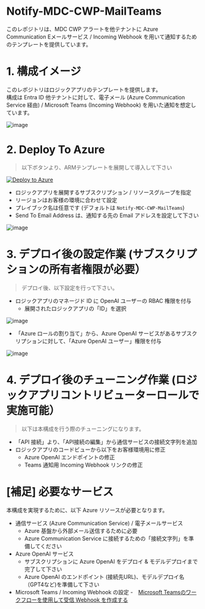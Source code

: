 # Notify-MDC-CWP-MailTeams
このレポジトリは、MDC CWP アラートを他テナントに Azure Communication Eメールサービス / Incoming Webhook を用いて通知するためのテンプレートを提供しています。

# 1. 構成イメージ
このレポジトリはロジックアプリのテンプレートを提供します。<BR>
構成は Entra ID 他テナントに対して、電子メール (Azure Communication Service 経由) / Microsoft Teams (Incoming Webhook) を用いた通知を想定しています。

![image](https://github.com/user-attachments/assets/72694942-5d88-4d62-8d13-d02a30b0cac4)

# 2. Deploy To Azure
> 以下ボタンより、ARMテンプレートを展開して導入して下さい

[![Deploy to Azure](https://aka.ms/deploytoazurebutton)](https://portal.azure.com/#create/Microsoft.Template/uri/https%3A%2F%2Fraw.githubusercontent.com%2Fhisashin0728%2FNotify-MDC-CWP-MailTeams%2Frefs%2Fheads%2Fmain%2FMdc-Cwpp-AOAIAlert.json)

- ロジックアプリを展開するサブスクリプション / リソースグループを指定
- リージョンはお客様の環境に合わせて設定
- プレイブック名は任意です (デフォルトは ``Notify-MDC-CWP-MailTeams``)
- Send To Email Address は、通知する先の Email アドレスを設定して下さい

![image](https://github.com/user-attachments/assets/5b602c99-70d8-4c23-a546-11c89ef3d605)

# 3. デプロイ後の設定作業 (サブスクリプションの所有者権限が必要）
> デプロイ後、以下設定を行って下さい。

- ロジックアプリのマネージド ID に OpenAI ユーザーの RBAC 権限を付与
  - 展開されたロジックアプリの「ID」を選択

![image](https://github.com/user-attachments/assets/dd0d4591-e30d-4080-acfb-5ceb503d4ab1)

  - 「Azure ロールの割り当て」から、Azure OpenAI サービスがあるサブスクリプションに対して、「Azure OpenAI ユーザー」権限を付与

![image](https://github.com/user-attachments/assets/78660148-0648-4a19-8d7c-90b598a33d30)

# 4. デプロイ後のチューニング作業 (ロジックアプリコントリビューターロールで実施可能）
> 以下は本構成を行う際のチューニングになります。

- 「API 接続」より、「API接続の編集」から通信サービスの接続文字列を追加
- ロジックアプリのコードビューから以下をお客様環境用に修正
  - Azure OpenAI エンドポイントの修正
  - Teams 通知用 Incoming Webhook リンクの修正

# [補足] 必要なサービス
本構成を実現するために、以下 Azure リソースが必要となります。
- 通信サービス (Azure Communication Service) / 電子メールサービス
  - Azure 基盤から外部メール送信するために必要
  - Azure Communication Service に接続するための「接続文字列」を準備してください
- Azure OpenAI サービス
  - サブスクリプションに Azure OpenAI をデプロイ & モデルデプロイまで完了して下さい
  - Azure OpenAI のエンドポイント (接続先URL)、モデルデプロイ名（GPT4など)を準備して下さい
- Microsoft Teams / Incoming Webhook の設定
  -　[Microsoft Teamsのワークフローを使用して受信 Webhook を作成する](https://support.microsoft.com/ja-jp/office/create-incoming-webhooks-with-workflows-for-microsoft-teams-8ae491c7-0394-4861-ba59-055e33f75498#:~:text=%E5%8F%97%E4%BF%A1%20Webhook%20%E3%82%92%E4%BD%BF%E7%94%A8%E3%81%99%E3%82%8B%E3%81%A8%E3%80%81%E5%A4%96%E9%83%A8%E3%82%A2%E3%83%97%E3%83%AA%E3%82%B1%E3%83%BC%E3%82%B7%E3%83%A7%E3%83%B3%E3%81%AFMicrosoft%20Teams%E5%86%85%E3%81%AE%E3%83%81%E3%83%A3%E3%83%83%E3%83%88%E3%81%A8%E3%83%81%E3%83%A3%E3%83%8D%E3%83%AB%E3%81%AE%E3%82%B3%E3%83%B3%E3%83%86%E3%83%B3%E3%83%84%E3%82%92%E5%85%B1%E6%9C%89%E3%81%A7%E3%81%8D%E3%81%BE%E3%81%99%E3%80%82%20Webhook%20%E3%81%AF%E3%80%81%E8%BF%BD%E8%B7%A1%E3%81%A8%E9%80%9A%E7%9F%A5%E3%82%92%E8%A1%8C%E3%81%86%E3%83%84%E3%83%BC%E3%83%AB%E3%81%A8%E3%81%97%E3%81%A6%E4%BD%BF%E7%94%A8%E3%81%95%E3%82%8C%E3%81%BE%E3%81%99%E3%80%82%20Webhook%20%E8%A6%81%E6%B1%82%E3%81%8C%E5%8F%97%E4%BF%A1%E3%81%95%E3%82%8C%E3%81%9F%E3%81%A8%E3%81%8D%E3%81%AB%E3%80%81%E3%83%81%E3%83%A3%E3%83%8D%E3%83%AB%E3%81%AB%E6%8A%95%E7%A8%BF%E3%81%97%E3%81%9F%E3%82%8A%E3%83%81%E3%83%A3%E3%83%83%E3%83%88%E3%81%97%E3%81%9F%E3%82%8A%E3%81%A7%E3%81%8D%E3%81%BE%E3%81%99%E3%80%82,%E3%83%86%E3%83%B3%E3%83%97%E3%83%AC%E3%83%BC%E3%83%88%E3%82%92%E9%81%B8%E6%8A%9E%E3%81%97%E3%81%BE%E3%81%99%E3%80%82%20%E5%90%84%E3%83%86%E3%83%B3%E3%83%97%E3%83%AC%E3%83%BC%E3%83%88%E3%81%AB%E3%81%AF%E3%80%81%E7%95%B0%E3%81%AA%E3%82%8B%E8%AA%8D%E8%A8%BC%E3%81%AE%E7%A8%AE%E9%A1%9E%E3%81%8C%E3%81%82%E3%82%8A%E3%81%BE%E3%81%99%E3%80%82%20%E3%83%81%E3%83%A3%E3%83%83%E3%83%88%20Webhook%20%E3%83%86%E3%83%B3%E3%83%97%E3%83%AC%E3%83%BC%E3%83%88%20%E3%83%81%E3%83%A3%E3%83%8D%E3%83%AB%20Webhook%20%E3%83%86%E3%83%B3%E3%83%97%E3%83%AC%E3%83%BC%E3%83%88)

